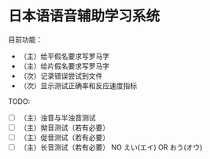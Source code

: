 # 日本语语音辅助学习系统

目前功能：

* （主）给平假名要求写罗马字
* （主）给片假名要求写罗马字
* （次）记录错误尝试到文件
* （次）显示测试正确率和反应速度指标

TODO:

- [ ] （主）浊音与半浊音测试
- [ ] （主）拗音测试（若有必要）
- [ ] （主）促音测试（若有必要）
- [ ] （主）长音测试（若有必要） NO えい(エイ) OR おう(オウ)
